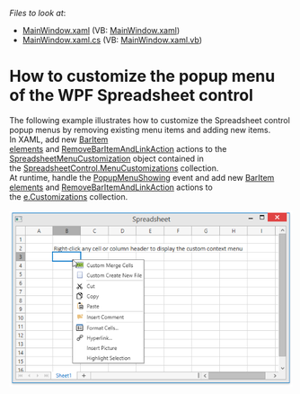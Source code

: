 <!-- default file list -->
*Files to look at*:

* [MainWindow.xaml](./CS/MenuCustomization/MainWindow.xaml) (VB: [MainWindow.xaml](./VB/MenuCustomization/MainWindow.xaml))
* [MainWindow.xaml.cs](./CS/MenuCustomization/MainWindow.xaml.cs) (VB: [MainWindow.xaml.vb](./VB/MenuCustomization/MainWindow.xaml.vb))
<!-- default file list end -->
# How to customize the popup menu of the WPF Spreadsheet control


<p>The following example illustrates how to customize the Spreadsheet control popup menus by removing existing menu items and adding new items.<br>In XAML, add new <a href="http://help.devexpress.com/#WPF/clsDevExpressXpfBarsBarItemtopic">BarItem elements</a> and <a href="http://help.devexpress.com/#WPF/clsDevExpressXpfBarsRemoveBarItemAndLinkActiontopic">RemoveBarItemAndLinkAction</a> actions to the <a href="http://help.devexpress.com/#WPF/clsDevExpressXpfSpreadsheetMenuSpreadsheetMenuCustomizationtopic">SpreadsheetMenuCustomization</a> object contained in the <a href="http://help.devexpress.com/#WPF/DevExpressXpfSpreadsheetSpreadsheetControl_MenuCustomizationstopic">SpreadsheetControl.MenuCustomizations</a> collection.<br>At runtime, handle the <a href="http://help.devexpress.com/#WPF/DevExpressXpfSpreadsheetSpreadsheetControl_PopupMenuShowingtopic">PopupMenuShowing</a> event and add new <a href="http://help.devexpress.com/#WPF/clsDevExpressXpfBarsBarItemtopic">BarItem elements</a> and <a href="http://help.devexpress.com/#WPF/clsDevExpressXpfBarsRemoveBarItemAndLinkActiontopic">RemoveBarItemAndLinkAction</a> actions to the <a href="http://help.devexpress.com/#WPF/DevExpressXpfSpreadsheetMenuPopupMenuShowingEventArgs_Customizationstopic">e.Customizations</a> collection.<br><br><img src="https://raw.githubusercontent.com/DevExpress-Examples/how-to-customize-the-popup-menu-of-the-wpf-spreadsheet-control-e5147/15.2.4+/media/fbd0f7df-38f2-4d1d-82ef-a662af9ac426.png"></p>

<br/>


